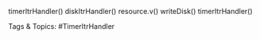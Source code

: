 timerItrHandler()
diskItrHandler()
resource.v()
writeDisk()
timerItrHandler()

   Tags & Topics:
   #TimerItrHandler